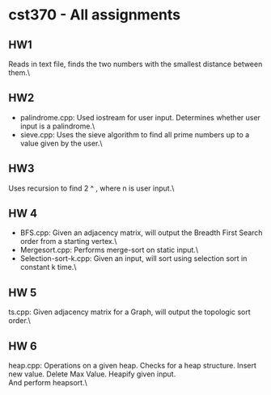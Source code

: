 # cst370 - All assignments
## HW1
  Reads in text file, finds the two numbers with the smallest distance between them.\
## HW2
  - palindrome.cpp: Used iostream for user input. Determines whether user input is a palindrome.\
  - sieve.cpp: Uses the sieve algorithm to find all prime numbers up to a value given by the user.\
## HW3
  Uses recursion to find 2 ^ , where n is user input.\
## HW 4
  - BFS.cpp: Given an adjacency matrix, will output the Breadth First Search order from a starting vertex.\
  - Mergesort.cpp: Performs merge-sort on static input.\
  - Selection-sort-k.cpp: Given an input, will sort using selection sort in constant k time.\
## HW 5
  ts.cpp: Given adjacency matrix for a Graph, will output the topologic sort order.\
## HW 6
  heap.cpp: Operations on a given heap. Checks for a heap structure. Insert new value. Delete Max Value. Heapify given input.\
  And perform heapsort.\
  
  
  
